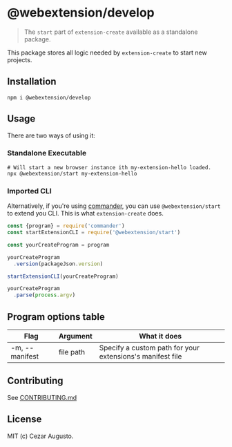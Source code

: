 # @webextension/develop

> The `start` part of `extension-create` available as a standalone package.

This package stores all logic needed by `extension-create` to start new projects.

## Installation

```
npm i @webextension/develop
```

## Usage

There are two ways of using it:

### Standalone Executable

```
# Will start a new browser instance ith my-extension-hello loaded.
npx @webextension/start my-extension-hello
```

### Imported CLI

Alternatively, if you're using [commander](https://github.com/tj/commander.js), you can use `@webextension/start` to extend you CLI. This is what `extension-create` does.

```js
const {program} = require('commander')
const startExtensionCLI = require('@webextension/start')

const yourCreateProgram = program

yourCreateProgram
  .version(packageJson.version)

startExtensionCLI(yourCreateProgram)

yourCreateProgram
  .parse(process.argv)
```

## Program options table

| Flag             | Argument                                                 | What it does |
|------------------|----------------------------------------------------------|--------------|
| -m, --manifest   | file path | Specify a custom path for your extensions's manifest file |

## Contributing

See [CONTRIBUTING.md](CONTRIBUTING.md)

## License

MIT (c) Cezar Augusto.
